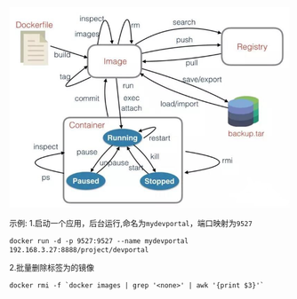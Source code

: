 ![](../images/screenshot_1544410864327.png)

示例:
1.启动一个应用，后台运行,命名为`mydevportal`，端口映射为`9527`
```
docker run -d -p 9527:9527 --name mydevportal 192.168.3.27:8888/project/devportal
```

2.批量删除标签为<none>的镜像
```
docker rmi -f `docker images | grep '<none>' | awk '{print $3}'`
```